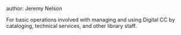 author: Jeremy Nelson

For basic operations involved with managing and using Digital CC
by cataloging, technical services, and other library staff. 
